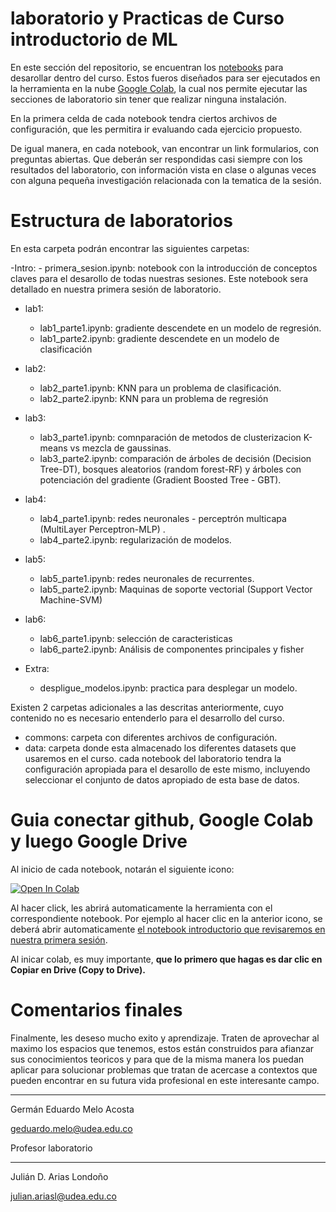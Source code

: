 # laboratorio y Practicas de Curso introductorio de ML

En este sección del repositorio, se encuentran los [notebooks](https://jupyter.org) para desarollar dentro del curso. Estos fueros diseñados para ser ejecutados en la herramienta en la nube [Google Colab](https://colab.research.google.com/notebooks/basic_features_overview.ipynb), la cual nos permite ejecutar las secciones de laboratorio sin tener que realizar ninguna instalación.

En la primera celda de cada notebook tendra ciertos archivos de configuración, que les permitira ir evaluando cada ejercicio propuesto.

De igual manera, en cada notebook, van encontrar un link formularios, con preguntas abiertas. Que deberán ser respondidas casi siempre con los resultados del laboratorio, con información vista en clase o algunas veces con alguna pequeña investigación relacionada con la tematica de la sesión.


# Estructura de laboratorios
En esta carpeta podrán encontrar las siguientes carpetas:

-Intro:
    - primera_sesion.ipynb: notebook con la introducción de conceptos claves para el desarollo de todas nuestras sesiones. Este notebook sera detallado en nuestra primera sesión de laboratorio.
- lab1:
    - lab1_parte1.ipynb: gradiente descendete en un modelo de regresión.
    - lab1_parte2.ipynb: gradiente descendete en un modelo de clasificación

- lab2:
    - lab2_parte1.ipynb: KNN para un problema de clasificación.
    - lab2_parte2.ipynb: KNN para un problema de regresión

- lab3:
    - lab3_parte1.ipynb: comnparación de metodos de clusterizacion K-means vs mezcla de gaussinas.
    - lab3_parte2.ipynb: comparación de árboles de decisión (Decision Tree-DT), bosques aleatorios (random forest-RF) y árboles con potenciación del gradiente (Gradient Boosted Tree - GBT).

- lab4:
    - lab4_parte1.ipynb: redes neuronales - perceptrón multicapa (MultiLayer Perceptron-MLP) .
    - lab4_parte2.ipynb: regularización de modelos.

- lab5:
    - lab5_parte1.ipynb: redes neuronales de recurrentes.
    - lab5_parte2.ipynb: Maquinas de soporte vectorial (Support Vector Machine-SVM)

- lab6:
    - lab6_parte1.ipynb: selección de caracteristicas
    - lab6_parte2.ipynb: Análisis de componentes principales y fisher  

- Extra:
    - despligue_modelos.ipynb: practica para desplegar un modelo.

Existen 2 carpetas adicionales a las descritas anteriormente, cuyo contenido no es necesario entenderlo para el desarrollo del curso.

- commons: carpeta con diferentes archivos de configuración.
- data: carpeta donde esta almacenado los diferentes datasets que usaremos en el curso.  cada notebook del laboratorio tendra la configuración apropiada para el desarollo de este mismo, incluyendo seleccionar el conjunto de datos apropiado de esta base de datos.


# Guia conectar github, Google Colab y luego Google Drive

Al inicio de cada notebook, notarán el siguiente icono:

<a href="https://colab.research.google.com/github/jdariasl/ML_2020/blob/master/Labs/Intro/Intro.ipynb" target="_parent"><img src="https://colab.research.google.com/assets/colab-badge.svg" alt="Open In Colab"/></a>

Al hacer click, les abrirá automaticamente la herramienta con el correspondiente notebook. Por ejemplo al hacer clic en la anterior icono, se deberá abrir automaticamente [el notebook introductorio que revisaremos en nuestra primera sesión](https://github.com/jdariasl/ML_2020/blob/master/labs/Intro/Intro.ipynb).

Al inicar colab, es muy importante, **que lo primero que hagas es dar clic en Copiar en Drive (Copy to Drive).**

# Comentarios finales

Finalmente, les deseso mucho exito y aprendizaje. Traten de aprovechar al maximo los espacios que tenemos, estos  están construidos para afianzar sus conocimientos teoricos y para que de la misma manera los puedan aplicar para solucionar problemas que tratan de acercase a contextos que pueden encontrar en su futura vida profesional en este interesante campo.

----

Germán Eduardo Melo Acosta

geduardo.melo@udea.edu.co

Profesor laboratorio

----
Julián D. Arias Londoño

julian.ariasl@udea.edu.co
